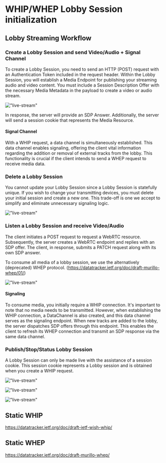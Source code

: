 # WHIP/WHEP Lobby Session initialization

## Lobby Streaming Workflow

### Create a Lobby Session and send Video/Audio + Signal Channel
To create a Lobby Session, you need to send an HTTP (POST) request with an Authentication Token included in the request header.
Within the Lobby Session, you will establish a Media Endpoint for publishing your streaming audio and video content.
You must include a Session Description Offer with the necessary Media Metadata in the payload to create a video or audio stream.

!["live-stream"](./uml/sequence/lobby-create-whip.png)

In response, the server will provide an SDP Answer.
Additionally, the server will send a session cookie that represents the Media Resource.

#### Signal Channel
With a WHIP request, a data channel is simultaneously established.
This data channel enables signaling, offering the client vital information regarding the addition or removal of external tracks from the lobby.
This functionality is crucial if the client intends to send a WHEP request to receive media data.

### Delete a Lobby Session
You cannot update your Lobby Session since a Lobby Session is statefully unique.
If you wish to change your transmitting devices, you must delete your initial session and create a new one.
This trade-off is one we accept to simplify and eliminate unnecessary signaling logic.

!["live-stream"](./uml/sequence/lobby-delete-whip.png)


### Listen a Lobby Session and receive Video/Audio

The client initiates a POST request to request a WebRTC resource.
Subsequently, the server creates a WebRTC endpoint and replies with an SDP offer.
The client, in response, submits a PATCH request along with its own SDP answer.

To consume all media of a lobby session, we use the alternatively (deprecated) WHEP protocol. (https://datatracker.ietf.org/doc/draft-murillo-whep/01/)

!["live-stream"](./uml/sequence/lobby-listen-whep.png)

#### Signaling
To consume media, you initially require a WHIP connection.
It's important to note that no media needs to be transmitted.
However, when establishing the WHIP connection, a DataChannel is also created, and this data channel serves as the signaling endpoint.
When new tracks are added to the lobby, the server dispatches SDP offers through this endpoint.
This enables the client to refresh its WHEP connection and transmit an SDP response via the same data channel.

### Publish/Stop/Status Lobby Session

A Lobby Session can only be made live with the assistance of a session cookie.
This session cookie represents a Lobby session and is obtained when you create a WHIP request.

!["live-stream"](./uml/sequence/lobby-stream-start.png)

!["live-stream"](./uml/sequence/lobby-stream-status.png)

!["live-stream"](./uml/sequence/lobby-stream-stop.png)

## Static WHIP
https://datatracker.ietf.org/doc/draft-ietf-wish-whip/

## Static WHEP
https://datatracker.ietf.org/doc/draft-murillo-whep/
